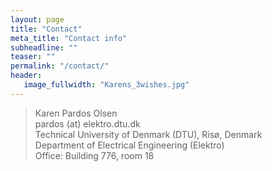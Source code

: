 ```yaml
---
layout: page
title: "Contact"
meta_title: "Contact info"
subheadline: ""
teaser: ""
permalink: "/contact/"
header:
   image_fullwidth: "Karens_3wishes.jpg"
---
```



> Karen Pardos Olsen<br>
> pardos (at) elektro.dtu.dk<br>
> Technical University of Denmark (DTU), Risø, Denmark<br>
> Department of Electrical Engineering (Elektro)<br>
> Office: Building 776, room 18<br>


